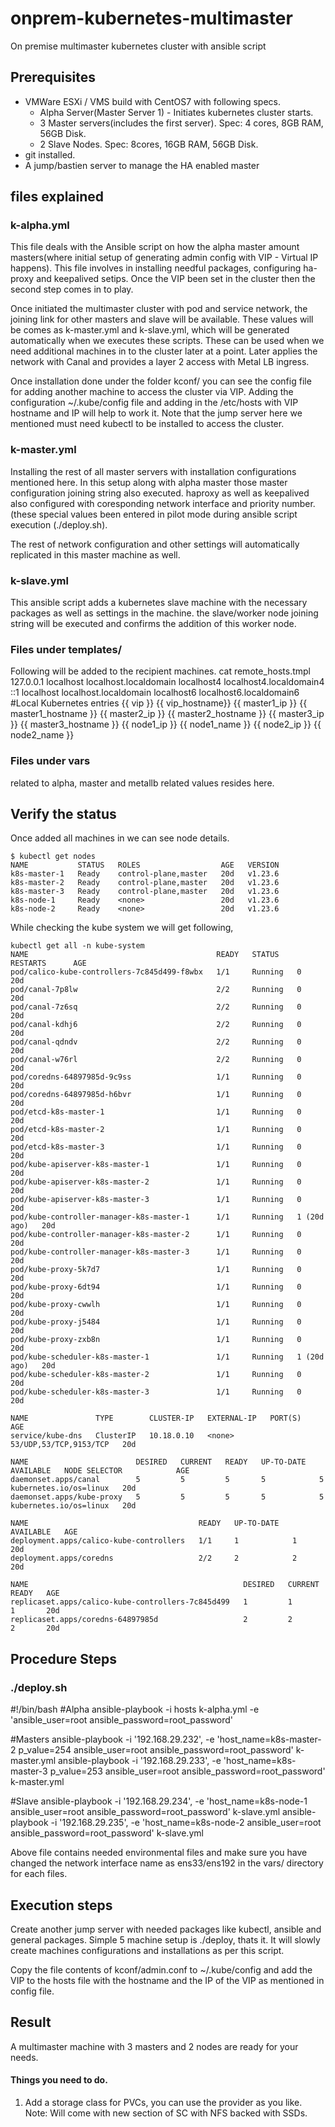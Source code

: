 # onprem-kubernetes-multimaster
On premise multimaster kubernetes cluster with ansible script

## Prerequisites 
- VMWare ESXi / VMS build with CentOS7 with following specs.
  - Alpha Server(Master Server 1) - Initiates kubernetes cluster starts. 
  - 3 Master servers(includes the first server). Spec: 4 cores, 8GB RAM, 56GB Disk.
  - 2 Slave Nodes. Spec: 8cores, 16GB RAM, 56GB Disk.
- git installed.
- A jump/bastien server to manage the HA enabled master 
## files explained
### k-alpha.yml
This file deals with the Ansible script on how the alpha master amount masters(where initial setup of generating admin config with VIP - Virtual IP happens). This file involves in installing needful packages, configuring ha-proxy and keepalived setips. Once the VIP been set in the cluster then the second step comes in to play.

Once initiated the multimaster cluster with pod and service network, the joining link for other masters and slave will be available. These values will be comes as k-master.yml and k-slave.yml, which will be generated automatically when we executes these scripts. These can be used when we need additional machines in to the cluster later at a point. Later applies the network with Canal and provides a layer 2 access with Metal LB ingress.

Once installation done under the folder kconf/ you can see the config file for adding another machine to access the cluster via VIP. Adding the configuration ~/.kube/config file and adding in the /etc/hosts with VIP hostname and IP will help to work it. Note that the jump server here we mentioned must need kubectl to be installed to access the cluster.

### k-master.yml
Installing the rest of all master servers with installation configurations mentioned here. In this setup along with alpha master those master configuration joining string also executed. haproxy as well as keepalived also configured with coresponding network interface and priority number.(these special values been entered in pilot mode during ansible script execution (./deploy.sh).

The rest of network configuration and other settings will automatically replicated in this master machine as well.

### k-slave.yml
This ansible script adds a kubernetes slave machine with the necessary packages as well as settings in the machine. the slave/worker node joining string will be executed and confirms the addition of this worker node. 

### Files under templates/
Following will be added to the recipient machines.
cat remote_hosts.tmpl
127.0.0.1   localhost localhost.localdomain localhost4 localhost4.localdomain4
::1         localhost localhost.localdomain localhost6 localhost6.localdomain6
#Local Kubernetes entries
{{ vip }}  {{ vip_hostname}}
{{ master1_ip }}   {{ master1_hostname }}
{{ master2_ip }}   {{ master2_hostname }}
{{ master3_ip }}   {{ master3_hostname }}
{{ node1_ip }}   {{ node1_name }}
{{ node2_ip }}   {{ node2_name }}

### Files under vars
related to alpha, master and metallb related values resides here.

## Verify the status
Once added all machines in we can see node details.
```
$ kubectl get nodes
NAME           STATUS   ROLES                  AGE   VERSION
k8s-master-1   Ready    control-plane,master   20d   v1.23.6
k8s-master-2   Ready    control-plane,master   20d   v1.23.6
k8s-master-3   Ready    control-plane,master   20d   v1.23.6
k8s-node-1     Ready    <none>                 20d   v1.23.6
k8s-node-2     Ready    <none>                 20d   v1.23.6
```

While checking the kube system we will get following, 
```
kubectl get all -n kube-system
NAME                                          READY   STATUS    RESTARTS      AGE
pod/calico-kube-controllers-7c845d499-f8wbx   1/1     Running   0             20d
pod/canal-7p8lw                               2/2     Running   0             20d
pod/canal-7z6sq                               2/2     Running   0             20d
pod/canal-kdhj6                               2/2     Running   0             20d
pod/canal-qdndv                               2/2     Running   0             20d
pod/canal-w76rl                               2/2     Running   0             20d
pod/coredns-64897985d-9c9ss                   1/1     Running   0             20d
pod/coredns-64897985d-h6bvr                   1/1     Running   0             20d
pod/etcd-k8s-master-1                         1/1     Running   0             20d
pod/etcd-k8s-master-2                         1/1     Running   0             20d
pod/etcd-k8s-master-3                         1/1     Running   0             20d
pod/kube-apiserver-k8s-master-1               1/1     Running   0             20d
pod/kube-apiserver-k8s-master-2               1/1     Running   0             20d
pod/kube-apiserver-k8s-master-3               1/1     Running   0             20d
pod/kube-controller-manager-k8s-master-1      1/1     Running   1 (20d ago)   20d
pod/kube-controller-manager-k8s-master-2      1/1     Running   0             20d
pod/kube-controller-manager-k8s-master-3      1/1     Running   0             20d
pod/kube-proxy-5k7d7                          1/1     Running   0             20d
pod/kube-proxy-6dt94                          1/1     Running   0             20d
pod/kube-proxy-cwwlh                          1/1     Running   0             20d
pod/kube-proxy-j5484                          1/1     Running   0             20d
pod/kube-proxy-zxb8n                          1/1     Running   0             20d
pod/kube-scheduler-k8s-master-1               1/1     Running   1 (20d ago)   20d
pod/kube-scheduler-k8s-master-2               1/1     Running   0             20d
pod/kube-scheduler-k8s-master-3               1/1     Running   0             20d

NAME               TYPE        CLUSTER-IP   EXTERNAL-IP   PORT(S)                  AGE
service/kube-dns   ClusterIP   10.18.0.10   <none>        53/UDP,53/TCP,9153/TCP   20d

NAME                        DESIRED   CURRENT   READY   UP-TO-DATE   AVAILABLE   NODE SELECTOR            AGE
daemonset.apps/canal        5         5         5       5            5           kubernetes.io/os=linux   20d
daemonset.apps/kube-proxy   5         5         5       5            5           kubernetes.io/os=linux   20d

NAME                                      READY   UP-TO-DATE   AVAILABLE   AGE
deployment.apps/calico-kube-controllers   1/1     1            1           20d
deployment.apps/coredns                   2/2     2            2           20d

NAME                                                DESIRED   CURRENT   READY   AGE
replicaset.apps/calico-kube-controllers-7c845d499   1         1         1       20d
replicaset.apps/coredns-64897985d                   2         2         2       20d

```
## Procedure Steps
### ./deploy.sh
#!/bin/bash
#Alpha
ansible-playbook -i hosts k-alpha.yml -e 'ansible_user=root ansible_password=root_password'

#Masters
ansible-playbook -i '192.168.29.232', -e 'host_name=k8s-master-2 p_value=254 ansible_user=root ansible_password=root_password' k-master.yml
ansible-playbook -i '192.168.29.233', -e 'host_name=k8s-master-3 p_value=253 ansible_user=root ansible_password=root_password' k-master.yml

#Slave
ansible-playbook -i '192.168.29.234', -e 'host_name=k8s-node-1 ansible_user=root ansible_password=root_password' k-slave.yml
ansible-playbook -i '192.168.29.235', -e 'host_name=k8s-node-2 ansible_user=root ansible_password=root_password' k-slave.yml

Above file contains needed environmental files and make sure you have changed the network interface name as ens33/ens192 in the vars/ directory for each files.
## Execution steps
Create another jump server with needed packages like kubectl, ansible and general packages. 
Simple 5 machine setup is ./deploy, thats it. It will slowly create machines configurations and installations as per this script.

Copy the file contents of kconf/admin.conf to ~/.kube/config and add the VIP to the hosts file with the hostname and the IP of the VIP as mentioned in config file.
## Result
A multimaster machine with 3 masters and 2 nodes are ready for your needs.

#### Things you need to do.
1. Add a storage class for PVCs, you can use the provider as you like.
Note: Will come with new section of SC with NFS backed with SSDs.
